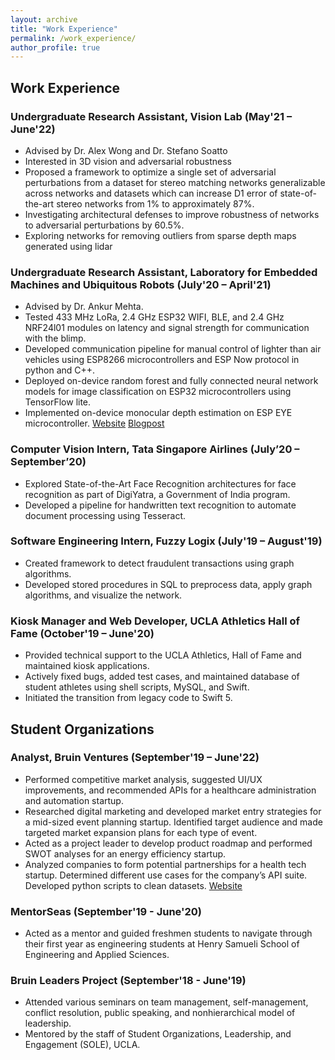```yaml
---
layout: archive
title: "Work Experience"
permalink: /work_experience/
author_profile: true
---
```



## Work Experience 
### Undergraduate Research Assistant, Vision Lab (May'21 – June'22) 
  * Advised by Dr. Alex Wong and Dr. Stefano Soatto
  * Interested in 3D vision and adversarial robustness
  * Proposed a framework to optimize a single set of adversarial perturbations from a dataset for stereo matching networks generalizable across networks and datasets which can increase D1 error of state-of-the-art stereo networks from 1% to approximately 87%.
  * Investigating architectural defenses to improve robustness of networks to adversarial perturbations by 60.5%. 
  * Exploring networks for removing outliers from sparse depth maps generated using lidar


### Undergraduate Research Assistant, Laboratory for Embedded Machines and Ubiquitous Robots (July'20 – April'21)
  *	Advised by Dr. Ankur Mehta.
  *	Tested 433 MHz LoRa, 2.4 GHz ESP32 WIFI, BLE, and 2.4 GHz NRF24l01 modules on latency and signal strength for communication with the blimp.
  *	Developed communication pipeline for manual control of lighter than air vehicles using ESP8266 microcontrollers and ESP Now protocol in python and C++. 
  *	Deployed on-device random forest and fully connected neural network models for image classification on ESP32 microcontrollers using TensorFlow lite.
  *	Implemented on-device monocular depth estimation on ESP EYE microcontroller. [Website](https://uclalemur.com/people/parth-agrawal) [Blogpost](https://uclalemur.com/blog/tag:foray)

### Computer Vision Intern, Tata Singapore Airlines (July’20 – September’20)
  *	Explored State-of-the-Art Face Recognition architectures for face recognition as part of DigiYatra, a Government of India program. 
  *	Developed a pipeline for handwritten text recognition to automate document processing using Tesseract. 

### Software Engineering Intern, Fuzzy Logix (July'19 – August'19)
  *	Created framework to detect fraudulent transactions using graph algorithms. 
  *	Developed stored procedures in SQL to preprocess data, apply graph algorithms, and visualize the network.

### Kiosk Manager and Web Developer, UCLA Athletics Hall of Fame (October'19 – June'20)
  * Provided technical support to the UCLA Athletics, Hall of Fame and maintained kiosk applications. 
  *	Actively fixed bugs, added test cases, and maintained database of student athletes using shell scripts, MySQL, and Swift. 
  *	Initiated the transition from legacy code to Swift 5. 


## Student Organizations

### Analyst, Bruin Ventures (September'19 – June'22)
  * Performed competitive market analysis, suggested UI/UX improvements, and recommended APIs for a healthcare administration and automation startup. 
  * Researched digital marketing and developed market entry strategies for a mid-sized event planning startup. Identified target audience and made targeted market expansion plans for each type of event. 
  * Acted as a project leader to develop product roadmap and performed SWOT analyses for an energy efficiency startup.
  * Analyzed companies to form potential partnerships for a health tech startup. Determined different use cases for the company’s API suite. Developed python scripts to clean datasets. [Website](https://www.uclabv.com/)

### MentorSeas (September'19 - June'20)
  * Acted as a mentor and guided freshmen students to navigate through their first year as engineering students at Henry Samueli School of Engineering and Applied Sciences. 

### Bruin Leaders Project (September'18 - June'19)
  * Attended various seminars on team management, self-management, conflict resolution, public speaking, and nonhierarchical model of leadership.  
  * Mentored by the staff of Student Organizations, Leadership, and Engagement (SOLE), UCLA.
